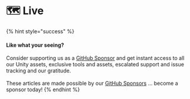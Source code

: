 # 🗺 Live

{% hint style="success" %}
#### Like what your seeing?

Consider supporting us as a [GitHub Sponsor](../../) and get instant access to all our Unity assets, exclusive tools and assets, escalated support and issue tracking and our gratitude.\
\
These articles are made possible by our [GitHub Sponsors](https://github.com/sponsors/heathen-engineering) ... become a sponsor today!
{% endhint %}
